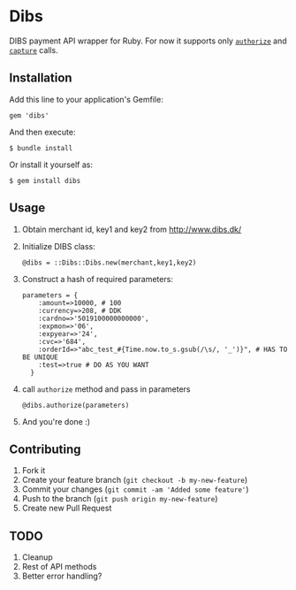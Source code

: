 # Dibs

DIBS payment API wrapper for Ruby. For now it supports only [`authorize`](http://tech.dibs.dk/dibs_api/payment_functions/authcgi/) and
 [`capture`](http://tech.dibs.dk/dibs_api/payment_functions/capturecgi/) calls.

## Installation

Add this line to your application's Gemfile:

    gem 'dibs'

And then execute:

    $ bundle install

Or install it yourself as:

    $ gem install dibs

## Usage

1. Obtain merchant id, key1 and key2 from http://www.dibs.dk/
2. Initialize DIBS class:

    `@dibs = ::Dibs::Dibs.new(merchant,key1,key2)`

3. Construct a hash of required parameters:
    ```
    parameters = {
        :amount=>10000, # 100 
        :currency=>208, # DDK
        :cardno=>'5019100000000000', 
        :expmon=>'06', 
        :expyear=>'24', 
        :cvc=>'684', 
        :orderId=>"abc_test_#{Time.now.to_s.gsub(/\s/, '_')}", # HAS TO BE UNIQUE
        :test=>true # DO AS YOU WANT
      }
    ```

4. call `authorize` method and pass in parameters

	`@dibs.authorize(parameters)`

5. And you're done :)

## Contributing

1. Fork it
2. Create your feature branch (`git checkout -b my-new-feature`)
3. Commit your changes (`git commit -am 'Added some feature'`)
4. Push to the branch (`git push origin my-new-feature`)
5. Create new Pull Request

## TODO

1. Cleanup
2. Rest of API methods
3. Better error handling?


